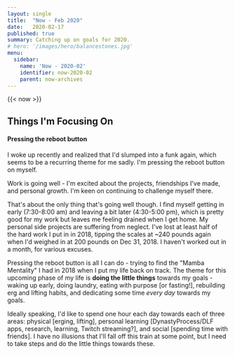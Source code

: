 ```yaml
---
layout: single
title:  "Now - Feb 2020"
date:   2020-02-17
published: true
summary: Catching up on goals for 2020. 
# hero: '/images/hero/balancestones.jpg'
menu:
  sidebar:
    name: 'Now - 2020-02'
    identifier: now-2020-02
    parent: now-archives
---
```


{{< now >}}

## Things I'm Focusing On

#### Pressing the reboot button

I woke up recently and realized that I'd slumped into a funk again, which seems to be a recurring theme for me sadly. I'm pressing the reboot button on myself.

Work is going well - I'm excited about the projects, friendships I've made, and personal growth.  I'm keen on continuing to challenge myself there.

That's about the only thing that's going well though. I find myself getting in early (7:30-8:00 am) and leaving a bit later (4:30-5:00 pm), which is pretty good for my work but leaves me feeling drained when I get home. My personal side projects are suffering from neglect. I've lost at least half of the hard work I put in in 2018, tipping the scales at ~240 pounds again when I'd weighed in at 200 pounds on Dec 31, 2018. I haven't worked out in a month, for various excuses.

Pressing the reboot button is all I can do - trying to find the "Mamba Mentality" I had in 2018 when I put my life back on track. The theme for this upcoming phase of my life is **doing the little things** towards my goals - waking up early, doing laundry, eating with purpose [or fasting!], rebuilding erg and lifting habits, and dedicating some time *every day* towards my goals.

Ideally speaking, I'd like to spend one hour each day towards each of three areas: physical [erging, lifting], personal learning [DynastyProcess/DLF apps, research, learning, Twitch streaming?], and social [spending time with friends]. I have no illusions that I'll fall off this train at some point, but I need to take steps and do the little things towards these.
